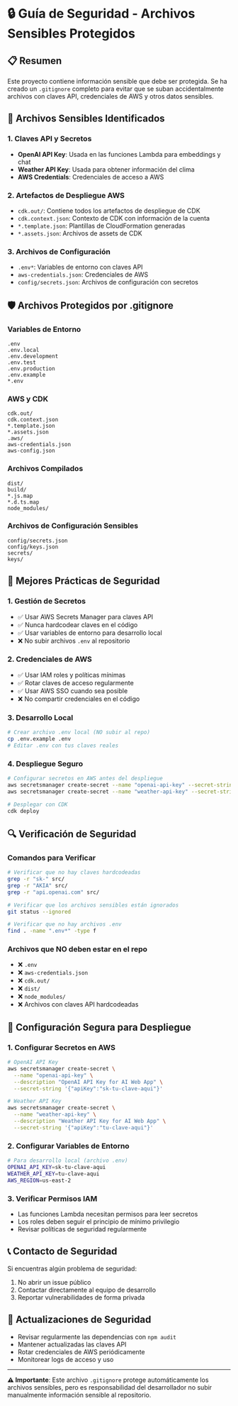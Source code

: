 # 🔒 Guía de Seguridad - Archivos Sensibles Protegidos

## 📋 Resumen

Este proyecto contiene información sensible que debe ser protegida. Se ha creado un `.gitignore` completo para evitar que se suban accidentalmente archivos con claves API, credenciales de AWS y otros datos sensibles.

## 🚨 Archivos Sensibles Identificados

### 1. **Claves API y Secretos**
- **OpenAI API Key**: Usada en las funciones Lambda para embeddings y chat
- **Weather API Key**: Usada para obtener información del clima
- **AWS Credentials**: Credenciales de acceso a AWS

### 2. **Artefactos de Despliegue AWS**
- `cdk.out/`: Contiene todos los artefactos de despliegue de CDK
- `cdk.context.json`: Contexto de CDK con información de la cuenta
- `*.template.json`: Plantillas de CloudFormation generadas
- `*.assets.json`: Archivos de assets de CDK

### 3. **Archivos de Configuración**
- `.env*`: Variables de entorno con claves API
- `aws-credentials.json`: Credenciales de AWS
- `config/secrets.json`: Archivos de configuración con secretos

## 🛡️ Archivos Protegidos por .gitignore

### Variables de Entorno
```
.env
.env.local
.env.development
.env.test
.env.production
.env.example
*.env
```

### AWS y CDK
```
cdk.out/
cdk.context.json
*.template.json
*.assets.json
.aws/
aws-credentials.json
aws-config.json
```

### Archivos Compilados
```
dist/
build/
*.js.map
*.d.ts.map
node_modules/
```

### Archivos de Configuración Sensibles
```
config/secrets.json
config/keys.json
secrets/
keys/
```

## 🔐 Mejores Prácticas de Seguridad

### 1. **Gestión de Secretos**
- ✅ Usar AWS Secrets Manager para claves API
- ✅ Nunca hardcodear claves en el código
- ✅ Usar variables de entorno para desarrollo local
- ❌ No subir archivos `.env` al repositorio

### 2. **Credenciales de AWS**
- ✅ Usar IAM roles y políticas mínimas
- ✅ Rotar claves de acceso regularmente
- ✅ Usar AWS SSO cuando sea posible
- ❌ No compartir credenciales en el código

### 3. **Desarrollo Local**
```bash
# Crear archivo .env local (NO subir al repo)
cp .env.example .env
# Editar .env con tus claves reales
```

### 4. **Despliegue Seguro**
```bash
# Configurar secretos en AWS antes del despliegue
aws secretsmanager create-secret --name "openai-api-key" --secret-string '{"apiKey":"tu-clave-aqui"}'
aws secretsmanager create-secret --name "weather-api-key" --secret-string '{"apiKey":"tu-clave-aqui"}'

# Desplegar con CDK
cdk deploy
```

## 🔍 Verificación de Seguridad

### Comandos para Verificar
```bash
# Verificar que no hay claves hardcodeadas
grep -r "sk-" src/
grep -r "AKIA" src/
grep -r "api.openai.com" src/

# Verificar que los archivos sensibles están ignorados
git status --ignored

# Verificar que no hay archivos .env
find . -name ".env*" -type f
```

### Archivos que NO deben estar en el repo
- ❌ `.env`
- ❌ `aws-credentials.json`
- ❌ `cdk.out/`
- ❌ `dist/`
- ❌ `node_modules/`
- ❌ Archivos con claves API hardcodeadas

## 🚀 Configuración Segura para Despliegue

### 1. **Configurar Secretos en AWS**
```bash
# OpenAI API Key
aws secretsmanager create-secret \
  --name "openai-api-key" \
  --description "OpenAI API Key for AI Web App" \
  --secret-string '{"apiKey":"sk-tu-clave-aqui"}'

# Weather API Key
aws secretsmanager create-secret \
  --name "weather-api-key" \
  --description "Weather API Key for AI Web App" \
  --secret-string '{"apiKey":"tu-clave-aqui"}'
```

### 2. **Configurar Variables de Entorno**
```bash
# Para desarrollo local (archivo .env)
OPENAI_API_KEY=sk-tu-clave-aqui
WEATHER_API_KEY=tu-clave-aqui
AWS_REGION=us-east-2
```

### 3. **Verificar Permisos IAM**
- Las funciones Lambda necesitan permisos para leer secretos
- Los roles deben seguir el principio de mínimo privilegio
- Revisar políticas de seguridad regularmente

## 📞 Contacto de Seguridad

Si encuentras algún problema de seguridad:
1. No abrir un issue público
2. Contactar directamente al equipo de desarrollo
3. Reportar vulnerabilidades de forma privada

## 🔄 Actualizaciones de Seguridad

- Revisar regularmente las dependencias con `npm audit`
- Mantener actualizadas las claves API
- Rotar credenciales de AWS periódicamente
- Monitorear logs de acceso y uso

---

**⚠️ Importante**: Este archivo `.gitignore` protege automáticamente los archivos sensibles, pero es responsabilidad del desarrollador no subir manualmente información sensible al repositorio.
